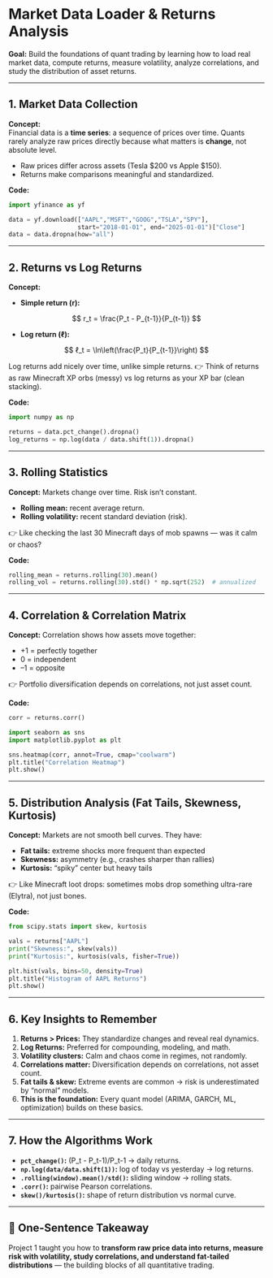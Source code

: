 # Market Data Loader & Returns Analysis

**Goal:** Build the foundations of quant trading by learning how to load real market data, compute returns, measure volatility, analyze correlations, and study the distribution of asset returns.

---

## 1. Market Data Collection

**Concept:**  
Financial data is a **time series**: a sequence of prices over time. Quants rarely analyze raw prices directly because what matters is **change**, not absolute level.  

- Raw prices differ across assets (Tesla $200 vs Apple $150).  
- Returns make comparisons meaningful and standardized.  

**Code:**
```python
import yfinance as yf

data = yf.download(["AAPL","MSFT","GOOG","TSLA","SPY"], 
                   start="2018-01-01", end="2025-01-01")["Close"]
data = data.dropna(how="all")
````

---

## 2. Returns vs Log Returns

**Concept:**

* **Simple return (r):**

$$
r_t = \frac{P_t - P_{t-1}}{P_{t-1}}
$$

* **Log return (ℓ):**

$$
ℓ_t = \ln\left(\frac{P_t}{P_{t-1}}\right)
$$

Log returns add nicely over time, unlike simple returns.
👉 Think of returns as raw Minecraft XP orbs (messy) vs log returns as your XP bar (clean stacking).

**Code:**

```python
import numpy as np

returns = data.pct_change().dropna()
log_returns = np.log(data / data.shift(1)).dropna()
```

---

## 3. Rolling Statistics

**Concept:**
Markets change over time. Risk isn’t constant.

* **Rolling mean:** recent average return.
* **Rolling volatility:** recent standard deviation (risk).

👉 Like checking the last 30 Minecraft days of mob spawns — was it calm or chaos?

**Code:**

```python
rolling_mean = returns.rolling(30).mean()
rolling_vol = returns.rolling(30).std() * np.sqrt(252)  # annualized
```

---

## 4. Correlation & Correlation Matrix

**Concept:**
Correlation shows how assets move together:

* +1 = perfectly together
* 0 = independent
* –1 = opposite

👉 Portfolio diversification depends on correlations, not just asset count.

**Code:**

```python
corr = returns.corr()

import seaborn as sns
import matplotlib.pyplot as plt

sns.heatmap(corr, annot=True, cmap="coolwarm")
plt.title("Correlation Heatmap")
plt.show()
```

---

## 5. Distribution Analysis (Fat Tails, Skewness, Kurtosis)

**Concept:**
Markets are not smooth bell curves. They have:

* **Fat tails:** extreme shocks more frequent than expected
* **Skewness:** asymmetry (e.g., crashes sharper than rallies)
* **Kurtosis:** “spiky” center but heavy tails

👉 Like Minecraft loot drops: sometimes mobs drop something ultra-rare (Elytra), not just bones.

**Code:**

```python
from scipy.stats import skew, kurtosis

vals = returns["AAPL"]
print("Skewness:", skew(vals))
print("Kurtosis:", kurtosis(vals, fisher=True))

plt.hist(vals, bins=50, density=True)
plt.title("Histogram of AAPL Returns")
plt.show()
```

---

## 6. Key Insights to Remember

1. **Returns > Prices:** They standardize changes and reveal real dynamics.
2. **Log Returns:** Preferred for compounding, modeling, and math.
3. **Volatility clusters:** Calm and chaos come in regimes, not randomly.
4. **Correlations matter:** Diversification depends on correlations, not asset count.
5. **Fat tails & skew:** Extreme events are common → risk is underestimated by “normal” models.
6. **This is the foundation:** Every quant model (ARIMA, GARCH, ML, optimization) builds on these basics.

---

## 7. How the Algorithms Work

* **`pct_change()`:** (P\_t - P\_t-1)/P\_t-1 → daily returns.
* **`np.log(data/data.shift(1))`:** log of today vs yesterday → log returns.
* **`.rolling(window).mean()/std()`:** sliding window → rolling stats.
* **`.corr()`:** pairwise Pearson correlations.
* **`skew()/kurtosis()`:** shape of return distribution vs normal curve.

---

## 🎯 One-Sentence Takeaway

Project 1 taught you how to **transform raw price data into returns, measure risk with volatility, study correlations, and understand fat-tailed distributions** — the building blocks of all quantitative trading.
